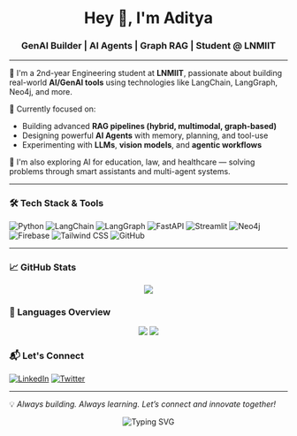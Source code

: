 <h1 align="center">Hey 👋, I'm Aditya</h1>
<h3 align="center">GenAI Builder | AI Agents | Graph RAG | Student @ LNMIIT</h3>

---

🌟 I'm a 2nd-year Engineering student at **LNMIIT**, passionate about building real-world **AI/GenAI tools** using technologies like LangChain, LangGraph, Neo4j, and more.

🔬 Currently focused on:
- Building advanced **RAG pipelines (hybrid, multimodal, graph-based)**
- Designing powerful **AI Agents** with memory, planning, and tool-use
- Experimenting with **LLMs**, **vision models**, and **agentic workflows**

🧠 I'm also exploring AI for education, law, and healthcare — solving problems through smart assistants and multi-agent systems.

---

### 🛠️ Tech Stack & Tools
![Python](https://img.shields.io/badge/-Python-05122A?style=flat&logo=python)
![LangChain](https://img.shields.io/badge/-LangChain-blueviolet?style=flat)
![LangGraph](https://img.shields.io/badge/-LangGraph-orange?style=flat)
![FastAPI](https://img.shields.io/badge/-FastAPI-005571?style=flat)
![Streamlit](https://img.shields.io/badge/-Streamlit-FF4B4B?style=flat)
![Neo4j](https://img.shields.io/badge/-Neo4j-008CC1?style=flat)
![Firebase](https://img.shields.io/badge/-Firebase-FFCA28?style=flat&logo=firebase)
![Tailwind CSS](https://img.shields.io/badge/-TailwindCSS-38B2AC?style=flat&logo=tailwind-css)
![GitHub](https://img.shields.io/badge/-GitHub-181717?style=flat&logo=github)

---


### 📈 GitHub Stats
<p align="center">
  <img src="https://github-readme-stats.vercel.app/api?username=gittai&show_icons=true&theme=tokyonight" />
</p>

### 🧠 Languages Overview

<p align="center">
  <img src="https://github-profile-summary-cards.vercel.app/api/cards/repos-per-language?username=gittai&theme=tokyonight" />
  <img src="https://github-profile-summary-cards.vercel.app/api/cards/most-commit-language?username=gittai&theme=tokyonight" />
</p>



### 📬 Let's Connect

[![LinkedIn](https://img.shields.io/badge/-LinkedIn-blue?style=flat&logo=linkedin)](https://www.linkedin.com/in/aditya-lnmiit/)
[![Twitter](https://img.shields.io/badge/-Twitter-1DA1F2?style=flat&logo=twitter)](https://x.com/AdityaShiv39353)


---

💡 *Always building. Always learning. Let’s connect and innovate together!*
<p align="center">
  <img src="https://readme-typing-svg.herokuapp.com?font=Righteous&size=30&center=true&vCenter=true&width=500&height=70&duration=5000&lines=Thanks+for+visiting!+😊;Connect+me+on+LinkedIn!;I'm+always+ready+to+collab+:)" alt="Typing SVG" />
</p>


